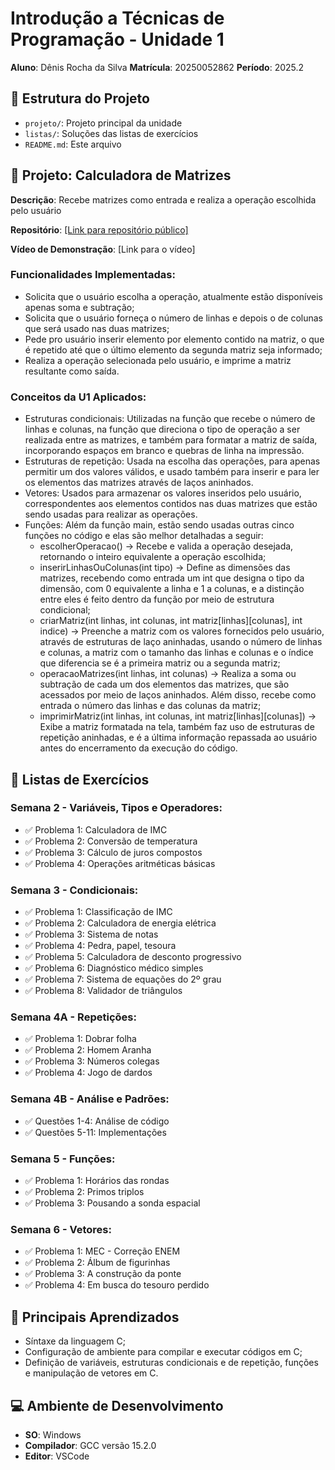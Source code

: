 # Introdução a Técnicas de Programação - Unidade 1
 **Aluno**: Dênis Rocha da Silva 
**Matrícula**: 20250052862
**Período**: 2025.2 

## 📂 Estrutura do Projeto
 - `projeto/`: Projeto principal da unidade 
 - `listas/`: Soluções das listas de exercícios 
 - `README.md`: Este arquivo 

## 🧮 Projeto: Calculadora de Matrizes

**Descrição**: Recebe matrizes como entrada e realiza a operação escolhida pelo usuário

**Repositório**: [\[Link para repositório público\]](https://github.com/DenisRdsilva/silva-denis-itp-u1-2025-2)

**Vídeo de Demonstração**: [Link para o vídeo] 

### Funcionalidades Implementadas:
- Solicita que o usuário escolha a operação, atualmente estão disponíveis apenas soma e subtração;
- Solicita que o usuário forneça o número de linhas e depois o de colunas que será usado nas duas matrizes;
- Pede pro usuário inserir elemento por elemento contido na matriz, o que é repetido até que o último elemento da segunda matriz seja informado;
- Realiza a operação selecionada pelo usuário, e imprime a matriz resultante como saída.

### Conceitos da U1 Aplicados:
- Estruturas condicionais: Utilizadas na função que recebe o número de linhas e colunas, na função que direciona o tipo de operação a ser realizada entre as matrizes, e também para formatar a matriz de saída, incorporando espaços em branco e quebras de linha na impressão.
- Estruturas de repetição: Usada na escolha das operações, para apenas permitir um dos valores válidos, e usado também para inserir e para ler os elementos das matrizes através de laços aninhados.
- Vetores: Usados para armazenar os valores inseridos pelo usuário, correspondentes aos elementos contidos nas duas matrizes que estão sendo usadas para realizar as operações.
- Funções: Além da função main, estão sendo usadas outras cinco funções no código e elas são melhor detalhadas a seguir:
    - escolherOperacao() → Recebe e valida a operação desejada, retornando o inteiro equivalente a operação escolhida;
    - inserirLinhasOuColunas(int tipo) → Define as dimensões das matrizes, recebendo como entrada um int que designa o tipo da dimensão, com 0 equivalente a linha e 1 a colunas, e a distinção entre eles é feito dentro da função por meio de estrutura condicional;
    - criarMatriz(int linhas, int colunas, int matriz[linhas][colunas], int indice) → Preenche a matriz com os valores fornecidos pelo usuário, através de estruturas de laço aninhadas, usando o número de linhas e colunas, a matriz com o tamanho das linhas e colunas e o índice que diferencia se é a primeira matriz ou a segunda matriz;
    - operacaoMatrizes(int linhas, int colunas) → Realiza a soma ou subtração de cada um dos elementos das matrizes, que são acessados por meio de laços aninhados. Além disso, recebe como entrada o número das linhas e das colunas da matriz;
    - imprimirMatriz(int linhas, int colunas, int matriz[linhas][colunas]) → Exibe a matriz formatada na tela, também faz uso de estruturas de repetição aninhadas, e é a última informação repassada ao usuário antes do encerramento da execução do código.

## 📝 Listas de Exercícios 

### Semana 2 - Variáveis, Tipos e Operadores:
- ✅ Problema 1: Calculadora de IMC
- ✅ Problema 2: Conversão de temperatura
- ✅ Problema 3: Cálculo de juros compostos 
- ✅ Problema 4: Operações aritméticas básicas

### Semana 3 - Condicionais:
- ✅ Problema 1: Classificação de IMC 
- ✅ Problema 2: Calculadora de energia elétrica 
- ✅ Problema 3: Sistema de notas 
- ✅ Problema 4: Pedra, papel, tesoura 
- ✅ Problema 5: Calculadora de desconto progressivo 
- ✅ Problema 6: Diagnóstico médico simples 
- ✅ Problema 7: Sistema de equações do 2º grau 
- ✅ Problema 8: Validador de triângulos 

### Semana 4A - Repetições:
- ✅ Problema 1: Dobrar folha 
- ✅ Problema 2: Homem Aranha 
- ✅ Problema 3: Números colegas 
- ✅ Problema 4: Jogo de dardos 

### Semana 4B - Análise e Padrões:
- ✅ Questões 1-4: Análise de código 
- ✅ Questões 5-11: Implementações 

### Semana 5 - Funções:
- ✅ Problema 1: Horários das rondas 
- ✅ Problema 2: Primos triplos 
- ✅ Problema 3: Pousando a sonda espacial 

### Semana 6 - Vetores:
- ✅ Problema 1: MEC - Correção ENEM
- ✅ Problema 2: Álbum de figurinhas 
- ✅ Problema 3: A construção da ponte 
- ✅ Problema 4: Em busca do tesouro perdido 

## 📘 Principais Aprendizados 
- Síntaxe da linguagem C;
- Configuração de ambiente para compilar e executar códigos em C;
- Definição de variáveis, estruturas condicionais e de repetição, funções e manipulação de vetores em C.

## 💻 Ambiente de Desenvolvimento
- **SO**: Windows
- **Compilador**: GCC versão 15.2.0 
- **Editor**: VSCode 